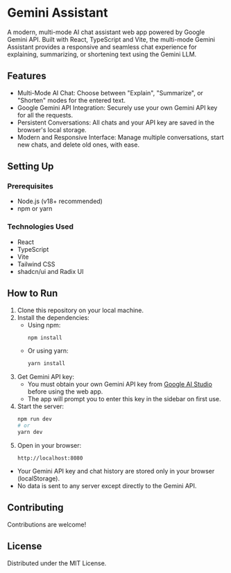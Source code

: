 # Gemini Assistant

A modern, multi-mode AI chat assistant web app powered by Google Gemini API. Built with React, TypeScript and Vite, the multi-mode Gemini Assistant provides a responsive and seamless chat experience for explaining, summarizing, or shortening text using the Gemini LLM.

## Features

- Multi-Mode AI Chat: Choose between "Explain", "Summarize", or "Shorten" modes for the entered text.
- Google Gemini API Integration: Securely use your own Gemini API key for all the requests.
- Persistent Conversations: All chats and your API key are saved in the browser's local storage.
- Modern and Responsive Interface: Manage multiple conversations, start new chats, and delete old ones, with ease.

## Setting Up

### Prerequisites

- Node.js (v18+ recommended)
- npm or yarn

### Technologies Used

- React
- TypeScript
- Vite
- Tailwind CSS
- shadcn/ui and Radix UI

## How to Run

1. Clone this repository on your local machine.
2. Install the dependencies:
   - Using npm:
     ```bash
     npm install
     ```
   - Or using yarn:
     ```bash
     yarn install
     ```
3. Get Gemini API key:
   - You must obtain your own Gemini API key from [Google AI Studio](https://aistudio.google.com/app/apikey) before using the web app.
   - The app will prompt you to enter this key in the sidebar on first use.
4. Start the server:
   ```bash
   npm run dev
   # or
   yarn dev
   ```
6. Open in your browser:
   ```
   http://localhost:8080
   ```

- Your Gemini API key and chat history are stored only in your browser (localStorage).
- No data is sent to any server except directly to the Gemini API.

## Contributing

Contributions are welcome!

## License

Distributed under the MIT License.  
